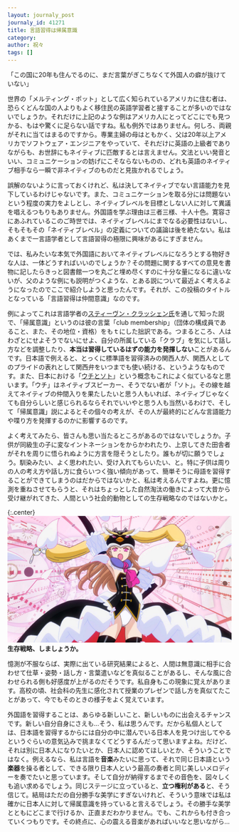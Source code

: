 ```yaml
---
layout: journaly_post
journaly_id: 41271
title: 言語習得は帰属意識
category: 
author: 祝々
tags: []
---
```


「この国に20年も住んでるのに、まだ言葉がぎこちなくて外国人の癖が抜けていない」

世界の「メルティング・ポット」として広く知られているアメリカに住む者は、恐らくどんな国の人よりもよく移住民の英語学習者と接することが多いのではないでしょうか。それだけに上記のような例はアメリカ人にとってどこにでも見つかる、もはや驚くに足らない話ですね。<!--more-->私も例外ではありません。何しろ、両親がそれに当てはまるのですから。専業主婦の母はともかく、父は20年以上アメリカでソフトウェア・エンジニアをやっていて、それだけに英語の上級者でありながらも、お世辞にもネイティブに匹敵するとは言えません。文法といい発音といい、コミュニケーションの妨げにこそならないものの、どれも英語のネイティブ相手なら一瞬で非ネイティブのものだと見抜かれるでしょう。

誤解のないように言っておくけれど、私は決してネイティブでない言語能力を見下しているわけじゃないです。また、コミュニケーションを取る分には問題ないという程度の実力をよしとし、ネイティブレベルを目標としない人に対して異議を唱えるつもりもありません。外国語を学ぶ理由は三者三様、十人十色。寛容さにあふれているこのご時世では、ネイティブレベルにまでなる必要性はないし、そもそもその「ネイティブレベル」の定義についての議論は後を絶たない。私はあくまで一言語学者として言語習得の極限に興味があるにすぎません。

では、私みたいな本気で外国語においてネイティブレベルになろうとする物好きな人は、一体どうすればいいのでしょうか？その問題に関するすべての意見を書物に記したらきっと図書館一つを丸ごと埋め尽くすのに十分な量になるに違いないが、父のような例にも説明がつくような、とある説について最近よく考えるようになったのでここで紹介しようと思ったんです。それが、この投稿のタイトルとなっている「言語習得は仲間意識」なのです。

例によってこれは言語学者の[スティーヴン・クラッシェン氏][クラッシェン]を通して知った説で、「帰属意識」というのは彼の言葉「club membership」（団体の構成員であること、また、その地位・資格）をもｔにした拙訳である。つまるところ、人はわざとにせよそうでないにせよ、自分の所属している「クラブ」を気にして話し方などを調整したり、**本当は習得しているはずの能力を発揮しない**ことがあるんです。日本語で例えると、とっくに標準語を習得済みの関西人が、関西人としてのプライドの表れとして関西弁をいつまでも使い続ける、というようなものです。また、日本における「[ウチとソト][ウチとソト]」という概念もこれによく似ているなと思います。「ウチ」はネイティブスピーカー、そうでない者が「ソト」。その線を越えてネイティブの仲間入りを果たしたいと思う人もいれば、ネイティブじゃなくても自分らしいと感じられるならそれでいいやと思う人も当然いるわけで、そして「帰属意識」説によるとその個々の考えが、その人が最終的にどんな言語能力や喋り方を発揮するのかに影響するのです。

よく考えてみたら、皆さんも思い当たるところがあるのではないでしょうか。子供が同級生の子に変なイントネーションをからかわれたり、上京してきた田舎者がそれを周りに悟られぬように方言を隠そうとしたり。誰もが切に願うでしょう。馴染みたい、よく思われたい、受け入れてもらいたい、と。特に子供は周りの人の考え方や話し方に食らいつく強い傾向があって、簡単そうに母語を習得することができてしまうのはだからではないかと、私は考えるんですよね。更に憶測を重ねさせてもらうと、それはちょっとした自然淘汰の働きによって大昔から受け継がれてきた、人間という社会的動物としての生存戦略なのではないかと。

{:.center}
![](/assets/img/seizon-senryaku.jpg)
**生存戦略、しましょうか。**

憶測が不服ならば、実際に出ている研究結果によると、人間は無意識に相手に合わせて仕草・姿勢・話し方・言葉遣いなどを真似ることがあるし、そんな風に合わせられる側も好感度が上がるのだそうです。私自身もこの現象に覚えがあります。高校の頃、社会科の先生に感化されて授業のプレゼンで話し方を真似てたことがあって、今でもそのときの様子をよく覚えています。

外国語を習得することは、あらゆる新しいこと、新しいものに出会えるチャンスです。新しい自分自身にさえも…そう、私は思うんです。だから私個人としては、日本語を習得するからには自分の中に潜んでいる日本人を見つけ出してやるというぐらいの意気込みで挑まなくてどうするんだって思いますよね。だけど、それは別に日本人になりたいとか、日本人に認めてほしいとか、そういうことではなく。例えるなら、私は言語を**音楽**みたいに思って、それで同じ日本語という**楽器**を操る者として、できる限り日本人という最高の奏者と同じ美しいメロディーを奏でたいと思っています。そして自分が納得するまでその音色を、図々しくも追い求めるでしょう。同じステージに立っていると、**立つ権利がある**と、そう信じて。結局はただの自分勝手な美学にすぎないけれど、そういう意味では私は確かに日本人に対して帰属意識を持っていると言えるでしょう。その勝手な美学とともにどこまで行けるか、正直まだわかりません。でも、これからも付き合っていくつもりです。その終点に、心の震える音楽があればいいなと思いながら…

[クラッシェン]: https://rossier.usc.edu/news-insights/news/there-really-critical-period-accent-acquisition
[ウチとソト]: https://ja.wikipedia.org/wiki/%E3%82%A6%E3%83%81%E3%81%A8%E3%82%BD%E3%83%88